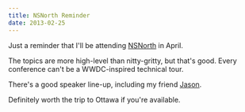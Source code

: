 ```yaml
---
title: NSNorth Reminder
date: 2013-02-25
---
```



Just a reminder that I'll be attending [NSNorth](http://nsnorth.ca) in April.

The topics are more high-level than nitty-gritty, but that's good. Every conference can't be a WWDC-inspired technical tour.

There's a good speaker line-up, including my friend [Jason](https://twitter.com/jasonbrennan).

Definitely worth the trip to Ottawa if you're available.


  